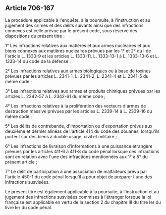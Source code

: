 Article 706-167
----
La procédure applicable à l'enquête, à la poursuite, à l'instruction et au
jugement des crimes et des délits suivants ainsi que des infractions connexes
est celle prévue par le présent code, sous réserve des dispositions du présent
titre :

1° Les infractions relatives aux matières et aux armes nucléaires et aux biens
connexes aux matières nucléaires prévues par les 1° et 2° du I de l'article L.
1333-9 et les articles L. 1333-11, L. 1333-13-1 à L. 1333-13-6 et L. 1333-14 du
code de la défense ;

2° Les infractions relatives aux armes biologiques ou à base de toxines prévues
par les articles L. 2341-1, L. 2341-2, L. 2341-4 et L. 2341-5 du même code ;

3° Les infractions relatives aux armes et produits chimiques prévues par les
articles L. 2342-57 à L. 2342-61 du même code ;

4° Les infractions relatives à la prolifération des vecteurs d'armes de
destruction massive prévues par les articles L. 2339-14 à L. 2339-16 du même
code ;

5° Les délits de contrebande, d'importation ou d'exportation prévus aux deuxième
et dernier alinéas de l'article 414 du code des douanes, lorsqu'ils portent sur
des biens à double usage, civil et militaire ;

6° Les infractions de livraison d'informations à une puissance étrangère prévues
par les articles 411-6 à 411-8 du code pénal lorsque ces infractions sont en
relation avec l'une des infractions mentionnées aux 1° à 5° du présent article ;

7° Le délit de participation à une association de malfaiteurs prévu par
l'article 450-1 du code pénal lorsqu'il a pour objet de préparer l'une des
infractions susvisées.

Le présent titre est également applicable à la poursuite, à l'instruction et au
jugement des infractions susvisées commises à l'étranger lorsque la loi
française est applicable en vertu de la section 2 du chapitre III du titre Ier
du livre Ier du code pénal.
